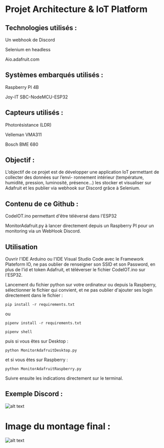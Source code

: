 # Projet Architecture & IoT Platform 
## Technologies utilisés :
Un webhook de Discord

Selenium en headless

Aio.adafruit.com


## Systèmes embarqués utilisés : 
Raspberry PI 4B 

Joy-IT SBC-NodeMCU-ESP32

## Capteurs utilisés : 
Photorésistance (LDR)

Velleman VMA311

Bosch BME 680

## Objectif : 

L’objectif de ce projet est de développer une application IoT permettant de collecter des données sur l’envi- ronnement intérieur (température, humidité, pression, luminosité, présence...) les stocker et visualiser sur Adafruit et les publier via webhook sur Discord grâce à Selenium. 

## Contenu de ce Github : 

CodeIOT.ino permettant d'être téléversé dans l'ESP32

MonitorAdafruit.py à lancer directement depuis un Raspberry PI pour un monitoring via un WebHook Discord. 

## Utilisation 

Ouvrir l'IDE Arduino ou l'IDE Visual Studio Code avec le Framework Plateform IO, ne pas oublier de renseigner son SSID et son Password, en plus de l'id et token Adafruit, et téléverser le fichier CodeIOT.ino sur l'ESP32.

Lancement du fichier python sur votre ordinateur ou depuis la Raspberry, sélectionner le fichier qui convient, et ne pas oublier d'ajouter ses login directement dans le fichier : 

```
pip install -r requirements.txt
```
ou
```
pipenv install -r requirements.txt
````
```
pipenv shell
```
puis si vous êtes sur Desktop : 
```
python MonitorAdafruitDesktop.py
```
et si vous êtes sur Raspberry : 
```
python MonitorAdafruitRaspberry.py
```
Suivre ensuite les indications directement sur le terminal. 

## Exemple Discord : 

![alt text](https://github.com/djsfabio/Station-Meteo-Arduino/blob/master/Discord.jpg?raw=true)

# Image du montage final : 

![alt text](https://github.com/djsfabio/Station-Meteo-Arduino/blob/master/ImageMontage.JPG?raw=true)
